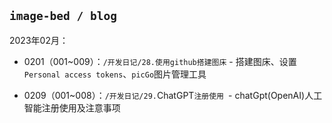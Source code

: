 ## `image-bed / blog`

2023年02月：

* 0201（001~009）：`/开发日记/28.使用github搭建图床` - 搭建图床、设置`Personal access tokens`、`picGo`图片管理工具

* 0209（001~008）：`/开发日记/29.`ChatGPT`注册使用 `- chatGpt(OpenAI)人工智能注册使用及注意事项
